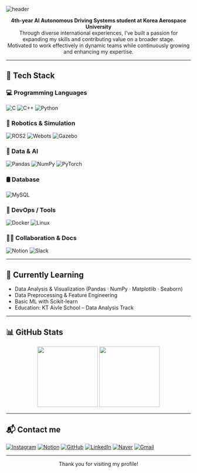 ![header](https://capsule-render.vercel.app/api?type=waving&color=gradient&height=180&text=Hi%20there!%20I'm%20Hoseon&fontAlign=50&fontAlignY=40&fontSize=30&customColorList=00c6ff,0072ff)

<p align="center">
  <strong>4th-year AI Autonomous Driving Systems student at Korea Aerospace University</strong><br>
  Through diverse international experiences, I’ve built a passion for expanding my skills and contributing value on a broader stage.<br>
  Motivated to work effectively in dynamic teams while continuously growing and enhancing my expertise.
</p>

---

## 🔧 Tech Stack

### 💻 Programming Languages  
![C](https://img.shields.io/badge/C-A8B9CC?style=flat-square&logo=c&logoColor=white)
![C++](https://img.shields.io/badge/C++-00599C?style=flat-square&logo=c%2b%2b&logoColor=white)
![Python](https://img.shields.io/badge/Python-3776AB?style=flat-square&logo=python&logoColor=white)

### 🤖 Robotics & Simulation  
![ROS2](https://img.shields.io/badge/ROS2-22314E?style=flat-square&logo=ros&logoColor=white)
![Webots](https://img.shields.io/badge/Webots-2C2C2C?style=flat-square&logo=data:image/svg+xml;base64,PHN2ZyB3aWR0aD0iMzAwIiBoZWlnaHQ9IjMwMCIgdmlld0JveD0iMCAwIDMwMCAzMDAiIHhtbG5zPSJodHRwOi8vd3d3LnczLm9yZy8yMDAwL3N2ZyI+PHJlY3Qgd2lkdGg9IjMwMCIgaGVpZ2h0PSIzMDAiIGZpbGw9IiMyYzJjMmMiLz48L3N2Zz4=)
![Gazebo](https://img.shields.io/badge/Gazebo-555555?style=flat-square&logo=ubuntu&logoColor=white)

### 🧠 Data & AI  
![Pandas](https://img.shields.io/badge/Pandas-150458?style=flat-square&logo=pandas&logoColor=white)
![NumPy](https://img.shields.io/badge/NumPy-013243?style=flat-square&logo=numpy&logoColor=white)
![PyTorch](https://img.shields.io/badge/PyTorch-EE4C2C?style=flat-square&logo=pytorch&logoColor=white)

### 🛢️ Database  
![MySQL](https://img.shields.io/badge/MySQL-4479A1?style=flat-square&logo=mysql&logoColor=white)

### 🐳 DevOps / Tools  
![Docker](https://img.shields.io/badge/Docker-2496ED?style=flat-square&logo=docker&logoColor=white)
![Linux](https://img.shields.io/badge/Linux-FCC624?style=flat-square&logo=linux&logoColor=black)

### 🧑‍💼 Collaboration & Docs  
![Notion](https://img.shields.io/badge/Notion-000000?style=flat-square&logo=notion&logoColor=white)
![Slack](https://img.shields.io/badge/Slack-4A154B?style=flat-square&logo=slack&logoColor=white)

---

## 🌱 Currently Learning

- Data Analysis & Visualization (Pandas · NumPy · Matplotlib · Seaborn)
- Data Preprocessing & Feature Engineering
- Basic ML with Scikit-learn  
- Education: KT Aivle School – Data Analysis Track

---

## 📊 GitHub Stats

<p align="center">
  <img src="https://github-readme-stats.vercel.app/api?username=hoseongi&show_icons=true&theme=default" height="165">
  <img src="https://github-readme-stats.vercel.app/api/top-langs/?username=hoseongi&layout=compact&theme=default" height="165">
</p>

---

## 📬 Contact me

[![Instagram](https://img.shields.io/badge/Instagram-E4405F?style=flat-square&logo=instagram&logoColor=white)](https://www.instagram.com/_seon_0304/)
[![Notion](https://img.shields.io/badge/Notion-000000?style=flat-square&logo=notion&logoColor=white)](https://www.notion.so/Profile-1f41014025188028b2b7cae0aaf8e526?pvs=4)
[![GitHub](https://img.shields.io/badge/GitHub-181717?style=flat-square&logo=github&logoColor=white)](https://github.com/hoseongi)
[![LinkedIn](https://img.shields.io/badge/LinkedIn-0A66C2?style=flat-square&logo=linkedin&logoColor=white)](https://www.linkedin.com/in/hoseon)
[![Naver](https://img.shields.io/badge/Naver-03C75A?style=flat-square&logo=naver&logoColor=white)](mailto:hsmb1612@naver.com)
[![Gmail](https://img.shields.io/badge/Gmail-D14836?style=flat-square&logo=gmail&logoColor=white)](mailto:rlghtjs0304@gmail.com)

---

<p align="center">
  Thank you for visiting my profile!
</p>
